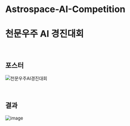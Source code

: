 # Astrospace-AI-Competition
# 천문우주 AI 경진대회
<br>

## 포스터
![천문우주AI경진대회](https://github.com/user-attachments/assets/04a1eb9d-e81b-429c-8178-a171728f8da3)

<br>

## 결과
![image](https://github.com/user-attachments/assets/01f3bb9e-7707-4c2c-80f9-e902b00ffc83)
